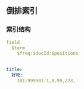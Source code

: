 ## 倒排索引

### 索引结构

```yaml
field
  $term
    $freq:$docId:$positions


title:
  好吃:
    101:999901:1,8,99,223,
```



